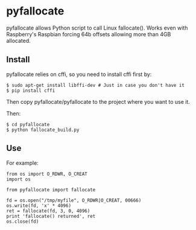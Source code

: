 # pyfallocate
pyfallocate allows Python script to call Linux fallocate(). 
Works even with Raspberry's Raspbian forcing 64b offsets allowing more than 4GB allocated.
## Install

pyfallocate relies on cffi, so you need to install cffi first by:

```
$ sudo apt-get install libffi-dev # Just in case you don't have it
$ pip install cffi
```

Then copy pyfallocate/pyfallocate to the project where you want to use it. 

Then:

```
$ cd pyfallocate
$ python fallocate_build.py
```

## Use

For example:

```
from os import O_RDWR, O_CREAT
import os

from pyfallocate import fallocate

fd = os.open("/tmp/myfile", O_RDWR|O_CREAT, 00666)
os.write(fd, 'x' * 4096)
ret = fallocate(fd, 3, 0, 4096)
print 'fallocate() returned', ret
os.close(fd)
```


